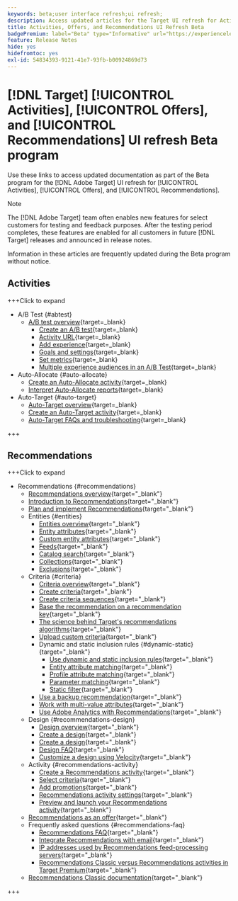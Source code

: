 ```yaml
---
keywords: beta;user interface refresh;ui refresh;
description: Access updated articles for the Target UI refresh for Activities, Offers, and Recommendations
title: Activities, Offers, and Recommendations UI Refresh Beta
badgePremium: label="Beta" type="Informative" url="https://experienceleague.adobe.com/docs/target/using/introduction/intro.html?lang=en#beta newtab=true" tooltip="Learn about the [!DNL Target] Beta program."
feature: Release Notes
hide: yes
hidefromtoc: yes
exl-id: 54834393-9121-41e7-93fb-b00924869d73
---
```

# [!DNL Target] [!UICONTROL Activities], [!UICONTROL Offers], and [!UICONTROL Recommendations] UI refresh Beta program

Use these links to access updated documentation as part of the Beta program for the [!DNL Adobe Target] UI refresh for [!UICONTROL Activities], [!UICONTROL Offers], and [!UICONTROL Recommendations].

>[!NOTE]
>
>The [!DNL Adobe Target] team often enables new features for select customers for testing and feedback purposes. After the testing period completes, these features are enabled for all customers in future [!DNL Target] releases and announced in release notes.
>
>Information in these articles are frequently updated during the Beta program without notice.

## Activities

+++Click to expand

* A/B Test {#abtest}
   * [A/B test overview](c-activities/t-test-ab/test-ab-beta.md){target=_blank}
      * [Create an A/B test](c-activities/t-test-ab/t-test-create-ab/test-create-ab-beta.md){target=_blank}
      * [Activity URL](c-activities/t-test-ab/t-test-create-ab/ab-activity-url-beta.md){target=_blank}
      * [Add experience](c-activities/t-test-ab/t-test-create-ab/ab-add-experience-beta.md){target=_blank}
      * [Goals and settings](c-activities/t-test-ab/t-test-create-ab/ab-goals-and-settings-beta.md){target=_blank}
      * [Set metrics](c-activities/t-test-ab/t-test-create-ab/ab-set-metrics-beta.md){target=_blank}
      * [Multiple experience audiences in an A/B Test](c-activities/t-test-ab/t-test-create-ab/target-experience-to-multiple-audiences-beta.md){target=_blank}
* Auto-Allocate {#auto-allocate}
   * [Create an Auto-Allocate activity](/help/main/c-activities/automated-traffic-allocation/create-auto-allocate-activity-beta.md){target=_blank}
   * [Interpret Auto-Allocate reports](c-activities/automated-traffic-allocation/determine-winner-beta.md){target=_blank}
* Auto-Target {#auto-target}
   * [Auto-Target overview](/help/main/c-activities/auto-target/auto-target-to-optimize-beta.md){target=_blank}
   * [Create an Auto-Target activity](/help/main/c-activities/auto-target/create-auto-target-beta.md){target=_blank}
   * [Auto-Target FAQs and troubleshooting](/help/main/c-activities/auto-target/auto-target-troubleshooting-faqs.md){target=_blank}

+++

<!-- 
* Automated Personalization {#automated-personalization}
   * [Create an Automated Personalization activity](c-activities/t-automated-personalization/create-ap-activity-beta.md){target=_blank}
   * [Estimate the traffic required for success](c-activities/t-automated-personalization/ap-traffic-estimator-beta.md){target=_blank}
   * [Preview experiences for an Automated Personalization test](c-activities/t-automated-personalization/ap-preview-experiences-beta.md){target=_blank}
   * [Target Automated Personalization offers](c-activities/t-automated-personalization/ap-target-offers.md){target=_blank}
   * [Manage exclusions](c-activities/t-automated-personalization/managing-exclusions-beta.md){target=_blank}
   * [Offer reporting groups in Automated Personalization](/help/main/c-activities/t-automated-personalization/offer-reporting-groups-in-automated-personalization.md){target=_blank}
   * [Select the control for your Automated Personalization or Auto-Target activity](c-activities/t-automated-personalization/experience-as-control.md){target=_blank}
   * [Automated Personalization FAQ](c-activities/t-automated-personalization/automated-personalization-faq.md){target=_blank}
   * [Troubleshoot Automated Personalization](c-activities/t-automated-personalization/ap-trouble.md){target=_blank}
* Experience Targeting {#experience-targeting}
   * [Experience Targeting overview](c-activities/t-experience-target/experience-target.md){target=_blank}
   * Create an Experience Targeting activity {#create-targeting}
      * [Create an activity](c-activities/t-experience-target/t-xt-create/xt-create.md){target=_blank}
      * [Activity URL](c-activities/t-experience-target/t-xt-create/xt-activity-url.md){target=_blank}
      * [Create an experience](c-activities/t-experience-target/t-xt-create/xt-add-experience.md){target=_blank}
      * [Switching experiences in Experience Targeting](c-activities/t-experience-target/t-xt-create/xt-switching-experiences.md){target=_blank}
      * [Goals and settings](c-activities/t-experience-target/t-xt-create/xt-goals-and-settings.md){target=_blank}
      * [Set metrics](c-activities/t-experience-target/t-xt-create/xt-set-metrics.md){target=_blank}
* Multivariate Test {#multivariate-test}
   * [Multivariate Test overview](c-activities/c-multivariate-testing/multivariate-testing.md){target=_blank}
   * [Multivariate Test best practices](c-activities/c-multivariate-testing/best-practices.md){target=_blank}
   * [Plan a Multivariate Test](c-activities/c-multivariate-testing/plan-mvt.md){target=_blank}
   * Create a Multivariate Test {#create-mvt}
      * [Create a test](c-activities/c-multivariate-testing/t-create-multivariate-test/create-multivariate-test.md){target=_blank}
      * [Activity URL](c-activities/c-multivariate-testing/t-create-multivariate-test/url.md){target=_blank}
      * [Create combinations](c-activities/c-multivariate-testing/t-create-multivariate-test/add-offers.md){target=_blank}
      * [Preview experiences for a Multivariate Test](c-activities/c-multivariate-testing/t-create-multivariate-test/preview-experiences.md){target=_blank}
      * [Estimate the traffic required for a successful test](c-activities/c-multivariate-testing/t-create-multivariate-test/traffic-estimator.md){target=_blank}
      * [Test summary](c-activities/c-multivariate-testing/t-create-multivariate-test/test-summary.md){target=_blank}
      * [Goals and settings](c-activities/c-multivariate-testing/t-create-multivariate-test/goals-and-settings.md){target=_blank}
      * [Set metrics](c-activities/c-multivariate-testing/t-create-multivariate-test/mvt-set-metrics.md){target=_blank}
      * [Troubleshoot Multivariate Tests](c-activities/c-multivariate-testing/t-create-multivariate-test/troubleshooting.md){target=_blank}
* [Recommendations activity](c-activities/recommendations-activity.md){target=_blank}
* [Edit an activity or save as draft](c-activities/edit-activity.md){target=_blank}
* [Priority](c-activities/priority.md){target=_blank}
* [Activity settings](c-activities/activity-settings.md){target=_blank}
* Success metrics {#success-metrics}
   * [Success metrics](c-activities/r-success-metrics/success-metrics.md){target=_blank}
   * [Click tracking](c-activities/r-success-metrics/click-tracking.md){target=_blank}
   * [Capture score](c-activities/r-success-metrics/capture-score.md){target=_blank}
* [Activity change log](c-activities/change-log.md){target=_blank}
* Troubleshoot activities {#troubleshoot-activities}
   * [Troubleshoot activities overview](c-activities/c-troubleshooting-activities/troubleshooting-activities.md){target=_blank}
   * [Troubleshoot content delivery](c-activities/c-troubleshooting-activities/content-trouble.md){target=_blank}
* Activity QA {#activity-qa}
   * [Activity QA overview](c-activities/c-activity-qa/activity-qa.md){target=_blank}
   * [Activity QA bookmarklet](c-activities/c-activity-qa/activity-qa-bookmark.md){target=_blank}
   * [Use Activity QA with server-side delivery](c-activities/c-activity-qa/use-qa-mode-with-server-side-delivery.md){target=_blank}-->

## Recommendations

+++Click to expand

* Recommendations {#recommendations}   
   * [Recommendations overview](c-recommendations/recommendations.md){target="_blank"}
   * [Introduction to Recommendations](c-recommendations/introduction-to-recommendations.md){target="_blank"}
   * [Plan and implement Recommendations](c-recommendations/plan-implement.md){target="_blank"}
   * Entities {#entities} 
      * [Entities overview](c-recommendations/c-products/products.md){target="_blank"}
      * [Entity attributes](c-recommendations/c-products/entity-attributes.md){target="_blank"}
      * [Custom entity attributes](c-recommendations/c-products/custom-entity-attributes.md){target="_blank"}
      * [Feeds](/help/main/c-recommendations/c-products/feeds-beta.md){target="_blank"}
      * [Catalog search](/help/main/c-recommendations/c-products/catalog-search-beta.md){target="_blank"}
      * [Collections](/help/main/c-recommendations/c-products/collections-beta.md){target="_blank"}
      * [Exclusions](/help/main/c-recommendations/c-products/exclusions-beta.md){target="_blank"}
   * Criteria {#criteria}
      * [Criteria overview](/help/main/c-recommendations/c-algorithms/algorithms-beta.md){target="_blank"} 
      * [Create criteria](/help/main/c-recommendations/c-algorithms/create-new-algorithm-beta.md){target="_blank"}
      * [Create criteria sequences](/help/main/c-recommendations/c-algorithms/create-criteria-sequence-beta.md){target="_blank"}
      * [Base the recommendation on a recommendation key](/help/main/c-recommendations/c-algorithms/base-the-recommendation-on-a-recommendation-key-beta.md){target="_blank"}
      * [The science behind Target's recommendations algorithms](/help/main/c-recommendations/c-algorithms/recommendations-algorithms.md){target="_blank"}
      * [Upload custom criteria](/help/main/c-recommendations/c-algorithms/recommendations-csv-beta.md){target="_blank"}
      * Dynamic and static inclusion rules {#dynamic-static}{target="_blank"}
         * [Use dynamic and static inclusion rules](/help/main/c-recommendations/c-algorithms/use-dynamic-and-static-inclusion-rules-beta.md){target="_blank"}
         * [Entity attribute matching](/help/main/c-recommendations/c-algorithms/entity-attribute-matching-beta.md){target="_blank"}
         * [Profile attribute matching](/help/main/c-recommendations/c-algorithms/profile-attribute-matching-beta.md){target="_blank"}
         * [Parameter matching](/help/main/c-recommendations/c-algorithms/parameter-matching-beta.md){target="_blank"}
         * [Static filter](/help/main/c-recommendations/c-algorithms/static-value-beta.md){target="_blank"}
      * [Use a backup recommendation](/help/main/c-recommendations/c-algorithms/backup-recs-beta.md){target="_blank"}
      * [Work with multi-value attributes](/help/main/c-recommendations/c-algorithms/work-with-multi-value-attributes-beta.md){target="_blank"}
      * [Use Adobe Analytics with Recommendations](/help/main/c-recommendations/c-algorithms/use-adobe-analytics-with-recommendations-beta.md){target="_blank"}
   * Design {#recommendations-design}
      * [Design overview](c-recommendations/c-design-overview/design-overview.md){target="_blank"}
      * [Create a design](c-recommendations/c-design-overview/create-design.md){target="_blank"}
      * [Create a design](/help/main/c-recommendations/c-design-overview/create-design-beta.md){target="_blank"}
      * [Design FAQ](c-recommendations/c-design-overview/template-faq.md){target="_blank"}
      * [Customize a design using Velocity](c-recommendations/c-design-overview/customizing-a-template.md){target="_blank"}
   * Activity {#recommendations-activity}
      * [Create a Recommendations activity](c-recommendations/t-create-recs-activity/create-recs-activity.md){target="_blank"}
      * [Select criteria](c-recommendations/t-create-recs-activity/algo-select-recs.md){target="_blank"}
      * [Add promotions](c-recommendations/t-create-recs-activity/adding-promotions.md){target="_blank"}
      * [Recommendations activity settings](c-recommendations/t-create-recs-activity/recs-activity-settings.md){target="_blank"}
      * [Preview and launch your Recommendations activity](/help/main/c-recommendations/t-create-recs-activity/previewing-and-launching-your-recommendations-activity.md){target="_blank"}
   * [Recommendations as an offer](c-recommendations/recommendations-as-an-offer.md){target="_blank"}
   * Frequently asked questions {#recommendations-faq}
      * [Recommendations FAQ](c-recommendations/c-recommendations-faq/recommendations-faq.md){target="_blank"}
      * [Integrate Recommendations with email](c-recommendations/c-recommendations-faq/integrating-recs-email.md){target="_blank"}
      * [IP addresses used by Recommendations feed-processing servers](c-recommendations/c-recommendations-faq/ip-addresses-marketing-cloud.md){target="_blank"}
      * [Recommendations Classic versus Recommendations activities in Target Premium](c-recommendations/c-recommendations-faq/recommendations-classic-versus-recommendations-activities-target-premium.md){target="_blank"}
   * [Recommendations Classic documentation](/help/main/c-recommendations/recommendations-classic-documentaton.md){target="_blank"}

+++
